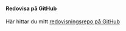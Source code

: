 #### Redovisa på GitHub

Här hittar du mitt [redovisningsrepo på GitHub](https://github.com/karlmartinsson/designbth)
